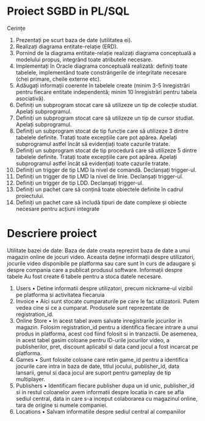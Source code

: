 # Proiect SGBD in PL/SQL

Cerințe 
1. Prezentați pe scurt baza de date (utilitatea ei).
2. Realizați diagrama entitate-relație (ERD).
3. Pornind de la diagrama entitate-relație realizați diagrama conceptuală a modelului propus, integrând 
toate atributele necesare.
4. Implementați în Oracle diagrama conceptuală realizată: definiți toate tabelele, implementând toate 
constrângerile de integritate necesare (chei primare, cheile externe etc).
5. Adăugați informații coerente în tabelele create (minim 3-5 înregistrări pentru fiecare entitate 
independentă; minim 10 înregistrări pentru tabela asociativă). 
6. Definiți un subprogram stocat care să utilizeze un tip de colecție studiat. Apelați subprogramul.
7. Definiți un subprogram stocat care să utilizeze un tip de cursor studiat. Apelați subprogramul.
8. Definiți un subprogram stocat de tip funcție care să utilizeze 3 dintre tabelele definite. Tratați toate 
excepțiile care pot apărea. Apelați subprogramul astfel încât să evidențiați toate cazurile tratate.
9. Definiți un subprogram stocat de tip procedură care să utilizeze 5 dintre tabelele definite. Tratați toate 
excepțiile care pot apărea. Apelați subprogramul astfel încât să evidențiați toate cazurile tratate.
10. Definiți un trigger de tip LMD la nivel de comandă. Declanșați trigger-ul.
11. Definiți un trigger de tip LMD la nivel de linie. Declanșați trigger-ul.
12. Definiți un trigger de tip LDD. Declanșați trigger-ul.
13. Definiți un pachet care să conțină toate obiectele definite în cadrul proiectului.
14. Definiți un pachet care să includă tipuri de date complexe și obiecte necesare pentru acțiuni integrate


# Descriere proiect 
Utilitate bazei de date:
  Baza de date creata reprezint baza de date a unui magazin online de jocuri video.
Aceasta deține informații despre utilizatori, jocurile video disponibile pe platforma sau care
sunt în curs de adaugare și despre compania care a publicat produsul software.
Informații despre tabele Au fost create 6 tabele pentru a stoca datele necesare.

1. Users
  • Detine informatii despre utilizatori, precum nickname-ul vizibil pe platforma
si activitatea fiecaruia
 2. Invoice
  • Aici sunt stocate cumparaturile pe care le fac utilizatorii. Putem vedea cine si
ce a cumparat. Produsele sunt reprezentate de registration_id.
3. Online Store
 • In acest tabel avem salvate inregistrarile jocurilor in magazin. Folosim
registration_id pentru a identifica fiecare intrare a unui produs in platforma, acest cod
fiind folosit si in tranzactii. De asemenea, in acest tabel gasim coloane pentru ID-urile
jocurilor video, a publisherilor, pret, discount aplicabil si data cand jocul a fost
incarcat pe platforma.
4. Games
 • Sunt folosite coloane care retin game_id pentru a identifica jocurile care
intra in baza de date, titlul jocului, publisher_id, data lansarii, genul si daca jocul are
suport pentru gameplay de tip multiplayer.
5. Publishers
 • Identificam fiecare publisher dupa un id unic, publisher_id si in restul
coloanelor avem informatii despre locatia in care se afla sediul central, data in care s-a
inceput colaborarea cu magazinul online, tara de origine si numele companiei.
 6. Locations
 • Salvam informatiile despre sediul central al companiilor
